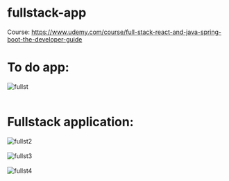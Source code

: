 # fullstack-app

Course: https://www.udemy.com/course/full-stack-react-and-java-spring-boot-the-developer-guide

# To do app:

![fullst](https://user-images.githubusercontent.com/72088440/219871588-14aa77ee-386f-4a69-b810-21f0873a3e03.PNG)
<br><br>
# Fullstack application:
![fullst2](https://user-images.githubusercontent.com/72088440/219871598-651bc737-7fd8-4e84-a631-4f830738d856.PNG)
<br><br>
![fullst3](https://user-images.githubusercontent.com/72088440/219871600-b155317f-363a-4787-add9-8eb38f7ae481.PNG)
<br><br>
![fullst4](https://user-images.githubusercontent.com/72088440/219871596-b08f4fc0-3c63-4582-a1de-1e37a04cad71.PNG)


